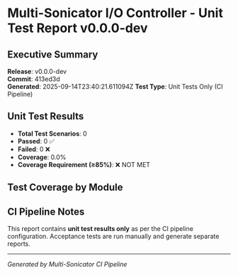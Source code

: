 # Multi-Sonicator I/O Controller - Unit Test Report v0.0.0-dev

## Executive Summary

**Release**: v0.0.0-dev  
**Commit**: 413ed3d  
**Generated**: 2025-09-14T23:40:21.611094Z
**Test Type**: Unit Tests Only (CI Pipeline)

## Unit Test Results

- **Total Test Scenarios**: 0
- **Passed**: 0 ✅
- **Failed**: 0 ❌  
- **Coverage**: 0.0%
- **Coverage Requirement (≥85%)**: ❌ NOT MET

## Test Coverage by Module


## CI Pipeline Notes

This report contains **unit test results only** as per the CI pipeline configuration.
Acceptance tests are run manually and generate separate reports.

---
*Generated by Multi-Sonicator CI Pipeline*
